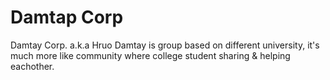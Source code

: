 <h1>Damtap Corp</h1>
Damtay Corp. a.k.a Hruo Damtay is group based on different university,
it's much more like community where college student sharing & helping eachother.

